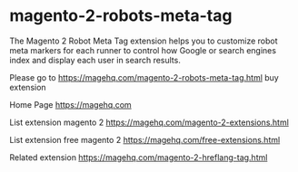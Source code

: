 # magento-2-robots-meta-tag
The Magento 2 Robot Meta Tag extension helps you to customize robot meta markers for each runner to control how Google or search engines index and display each user in search results.

Please go to https://magehq.com/magento-2-robots-meta-tag.html buy extension

Home Page https://magehq.com

List extension magento 2 https://magehq.com/magento-2-extensions.html

List extension free magento 2 https://magehq.com/free-extensions.html

Related extension https://magehq.com/magento-2-hreflang-tag.html
